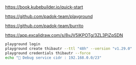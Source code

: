 

https://book.kubebuilder.io/quick-start


https://github.com/padok-team/playground


https://github.com/padok-team/burrito


https://app.excalidraw.com/s/8vJV5lKPOTg/3ZL3PiZpSDN


```bash
playground login
playground create thibautr --ttl "48h" --version "v1.29.0"
playground credentials thibautr --force
echo "🚀 Debug service cidr : 192.168.0.0/23"
```
